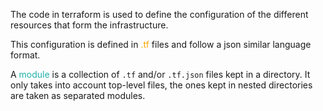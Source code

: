 
The code in terraform is used to define the configuration of the different resources that form the infrastructure. 

This configuration is defined in <span style="color:orange;">.tf</span> files and follow a json similar language format. 


A <span style="color:LightSeaGreen;">module</span> is a collection of `.tf` and/or `.tf.json` files kept in a directory. It only takes into account top-level files, the ones kept in nested directories are taken as separated modules. 